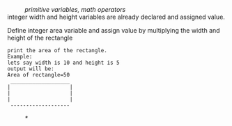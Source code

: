 <div class="hint" title="Practice topics">
  <i style="padding-left: 40px;">primitive variables, math operators</i>
</div>
integer width and height variables are already declared and assigned value.

Define integer area variable and assign value by multiplying the width and height of the rectangle

    print the area of the rectangle.
    Example:
    lets say width is 10 and height is 5
    output will be:
    Area of rectangle=50
     ___________________
    |                   |
    |                   |
    |                   |
     -------------------

<div class="hint">
  <i style="padding-left: 40px;"> * </i>
</div>

